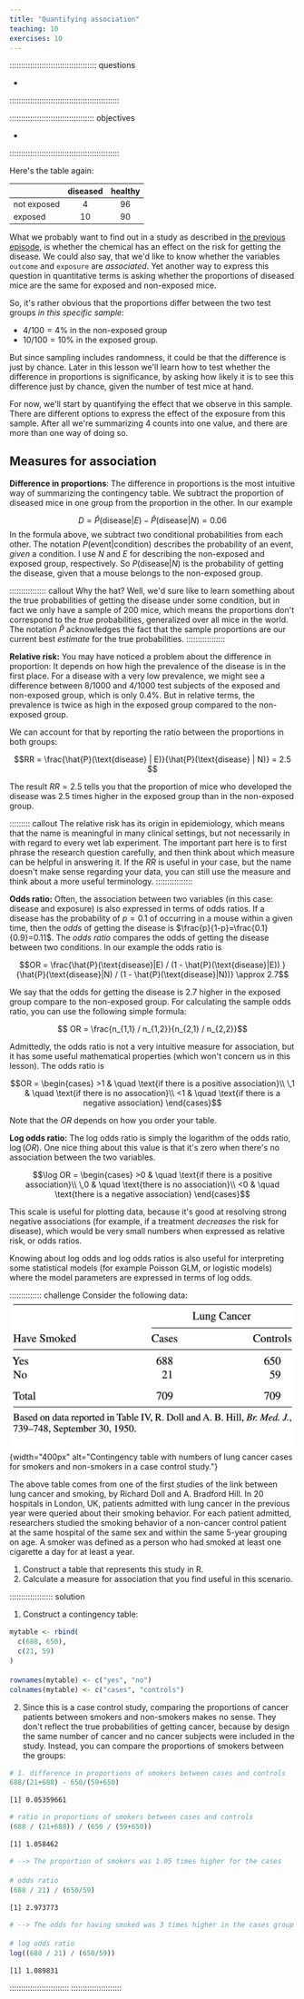 ```yaml
---
title: "Quantifying association"
teaching: 10
exercises: 10
---
```


:::::::::::::::::::::::::::::::::::::: questions 

- 

::::::::::::::::::::::::::::::::::::::::::::::::

::::::::::::::::::::::::::::::::::::: objectives

- 

::::::::::::::::::::::::::::::::::::::::::::::::


Here's the table again:

|            | diseased | healthy |
|:-----------|:--------:|:-------:|
|not exposed |    4     |   96    |
|exposed     |    10    |   90    |

What we probably want to find out in a study as described in [the previous episode](../01-introduction.Rmd), is whether the chemical has an effect on the risk for getting the disease. We could also say, that we'd like to know whether the variables `outcome` and `exposure` are *associated*. Yet another way to express this question in quantitative terms is asking whether the proportions of diseased mice are the same for exposed and non-exposed mice.

So, it's rather obvious that the proportions differ between the two test groups *in this specific sample*:  

- $4/100 = 4\%$ in the non-exposed group
- $10/100 = 10\%$ in the exposed group.

But since sampling includes randomness, it could be that the difference is just by chance. Later in this lesson we'll learn how to test whether the difference in proportions is significance, by asking how likely it is to see this difference just by chance, given the number of test mice at hand. 

For now, we'll start by quantifying the effect that we observe in this sample. There are different options to express the effect of the exposure from this sample. After all we're summarizing 4 counts into one value, and there are more than one way of doing so.

## Measures for association

**Difference in proportions**: The difference in proportions is the most intuitive way of summarizing the contingency table. We subtract the proportion of diseased mice in one group from the proportion in the other. In our example

$$ D = \hat{P}(\text{disease}|E) - \hat{P}(\text{disease} | N) = 0.06$$
In the formula above, we subtract two conditional probabilities from each other. The notation $P(\text{event} | \text{condition})$ describes the probability of an event, *given* a condition. I use $N$ and $E$ for describing the non-exposed and exposed group, respectively. So $P(\text{disease}|N)$ is the probability of getting the disease, given that a mouse belongs to the non-exposed group. 

:::::::::::::::: callout
Why the hat? Well, we'd sure like to learn something about the true probabilities of getting the disease under some condition, but in fact we only have a sample of 200 mice, which means the proportions don't correspond to the *true* probabilities, generalized over all mice in the world. The notation $\hat{P}$ acknowledges the fact that the sample proportions are our current best *estimate* for the true probabilities.
:::::::::::::::::



**Relative risk:**
You may have noticed a problem about the difference in proportion: It depends on how high the prevalence of the disease is in the first place. 
For a disease with a very low prevalence, we might see a difference between 8/1000 and 4/1000 test subjects of the exposed and non-exposed group, which is only $0.4\%$. But in relative terms, the prevalence is twice as high in the exposed group compared to the non-exposed group.

We can account for that by reporting the ratio between the proportions in both groups:

$$RR = \frac{\hat{P}(\text{disease} | E)}{\hat{P}(\text{disease} | N)} = 2.5 $$

The result $RR=2.5$ tells you that the proportion of mice who developed the disease was $2.5$ times higher in the exposed group than in the non-exposed group.

::::::::: callout
The relative risk has its origin in epidemiology, which means that the name is meaningful in many clinical settings, but not necessarily in with regard to every wet lab experiment. The important part here is to first phrase the research question carefully, and then think about which measure can be helpful in answering it. If the $RR$ is useful in your case, but the name doesn't make sense regarding your data, you can still use the measure and think about a more useful terminology.
::::::::::::::::

**Odds ratio:** Often, the association between two variables (in this case: disease and exposure) is also expressed in terms of odds ratios. If a disease has the probability of $p=0.1$ of occurring in a mouse within a given time, then the *odds* of getting the disease is $\frac{p}{1-p}=\frac{0.1}{0.9}=0.11$. 
The *odds ratio* compares the odds of getting the disease between two conditions. In our example the odds ratio is

$$OR = \frac{\hat{P}(\text{disease}|E) / (1 - \hat{P}(\text{disease}|E)) }{\hat{P}(\text{disease}|N) / (1 - \hat{P}(\text{disease}|N))} \approx 2.7$$

We say that the odds for getting the disease is 2.7 higher in the exposed group compare to the non-exposed group. 
For calculating the sample odds ratio, you can use the following simple formula:

$$ OR = \frac{n_{1,1} / n_{1,2}}{n_{2,1} / n_{2,2}}$$

Admittedly, the odds ratio is not a very intuitive measure for association, but it has some useful mathematical properties (which won't concern us in this lesson). 
The  odds ratio is 

$$OR =
  \begin{cases}
    >1       & \quad \text{if there is a positive association}\\
    \,1     & \quad \text{if there is no assocation}\\
    <1    & \quad \text{if there is a negative association}
  \end{cases}$$
  
Note that the $OR$ depends on how you order your table.


**Log odds ratio:** The log odds ratio is simply the logarithm of the odds ratio, $\log(OR)$. One nice thing about this value is that it's zero when there's no association between the two variables. 

$$\log OR =
  \begin{cases}
    >0       & \quad \text{if there is a positive association}\\
    \,0     & \quad \text{there is no association}\\
    <0    & \quad \text{there is a negative association}
  \end{cases}$$
  
  
This scale is useful for plotting data, because it's good at resolving strong negative associations (for example, if a treatment *decreases* the risk for disease), which would be very small numbers when expressed as relative risk, or odds ratios.

Knowing about log odds and log odds ratios is also useful for interpreting some statistical models (for example Poisson GLM, or logistic models) where the model parameters are expressed in terms of log odds.

:::::::::::::: challenge
Consider the following data:
![](fig/smoking_table.png){width="400px" alt="Contingency table with numbers of lung cancer cases for smokers and non-smokers in a case control study."}

The above table comes from one of the first studies of the link between lung cancer and smoking, by Richard Doll and A. Bradford Hill. In 20 hospitals in London, UK, patients admitted with lung cancer in the previous year were queried about their smoking behavior. For each patient admitted, researchers studied the smoking behavior of a non-cancer control patient at the same hospital of the same sex and within the same 5-year grouping on age. A smoker was defined as a person who had smoked at least one cigarette a day for at least a year.

1. Construct a table that represents this study in R.
2. Calculate a measure for association that you find useful in this scenario.

::::::::::::::::::: solution
1. Construct a contingency table:

```r
mytable <- rbind(
  c(688, 650),
  c(21, 59)
)

rownames(mytable) <- c("yes", "no")
colnames(mytable) <- c("cases", "controls")
```

2. Since this is a case control study, comparing the proportions of cancer patients between smokers and non-smokers makes no sense. They don't reflect the true probabilities of getting cancer, because by design the same number of cancer and no cancer subjects were included in the study. Instead, you can compare the proportions of smokers between the groups:


```r
# 1. difference in proportions of smokers between cases and controls
688/(21+688) - 650/(59+650)
```

```{.output}
[1] 0.05359661
```

```r
# ratio in proportions of smokers between cases and controls
(688 / (21+688)) / (650 / (59+650))
```

```{.output}
[1] 1.058462
```

```r
# --> The proportion of smokers was 1.05 times higher for the cases

# odds ratio
(688 / 21) / (650/59)
```

```{.output}
[1] 2.973773
```

```r
# --> The odds for having smoked was 3 times higher in the cases group

# log odds ratio
log((688 / 21) / (650/59))
```

```{.output}
[1] 1.089831
```


::::::::::::::::::::::::::
::::::::::::::::::::::



